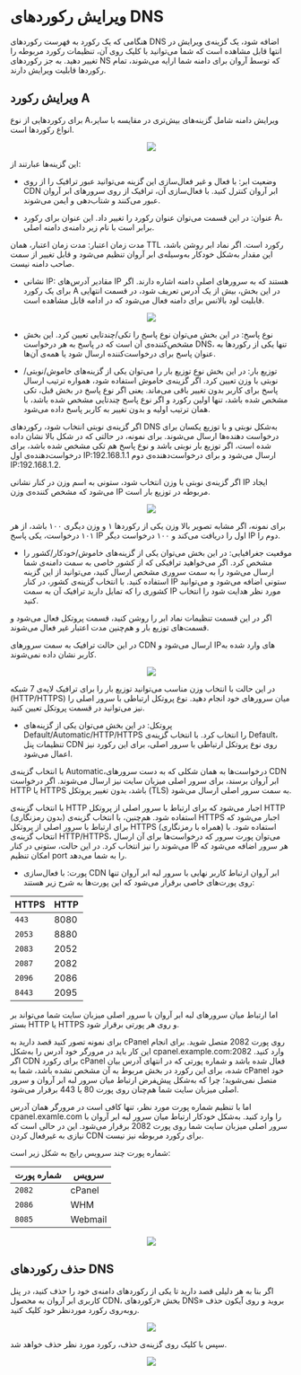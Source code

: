 # ویرایش رکوردهای DNS

هنگامی که یک رکورد به فهرست رکوردهای DNS اضافه شود، یک گزینه‌ی ویرایش در انتها قابل مشاهده است که شما می‌توانید با کلیک روی آن، تنظیمات رکورد مربوطه را تغییر دهید. به جز رکوردهای NS که توسط آروان برای دامنه شما ارایه می‌شوند، تمام رکوردها قابلیت ویرایش دارند.

## ویرایش رکورد A

برای رکوردهایی از نوع A،ویرایش دامنه شامل گزینه‌های بیش‌تری در مقایسه با سایر انواع رکورد‌ها است.

<p align="center"><img src="/doc/assets/img/dns_records_edit/edita.png"></p>

این گزینه‌ها عبارتند از:

- وضعیت ابر: با فعال و غیر فعال‌سازی این گزینه می‌توانید عبور ترافیک را از روی CDN ابر آروان کنترل کنید. با فعال‌سازی آن، ترافیک از روی سرورهای ابر آروان عبور می‌کنند و شتاب‌دهی و ایمن می‌شوند.

- عنوان: در این قسمت می‌توان عنوان رکورد را تغییر داد. این عنوان برای رکورد A، برابر است با نام زیر دامنه‌ی دامنه اصلی.

مدت‌ زمان اعتبار: مدت زمان اعتبار، همان TTL رکورد است. اگر نماد ابر روشن باشد، این مقدار به‌شکل خودکار به‌وسیله‌ی ابر آروان تنظیم می‌شود و قابل تغییر از سمت صاحب دامنه نیست.

- نشانی IP: مقادیر آدرس‌های IP هستند که به سرورهای اصلی دامنه اشاره دارند. اگر برای یک رکورد A در این بخش، بیش از یک آدرس تعریف شود، در قسمت انتهایی قابلیت لود بالانس برای دامنه فعال می‌شود که در ادامه قابل مشاهده است.

<p align="center"><img src="/doc/assets/img/dns_records_edit/edit2.png"></p>

- نوع پاسخ: در این بخش می‌توان نوع پاسخ را تکی/چندتایی تعیین کرد. این بخش مشخص‌کننده‌ی آن است که در پاسخ به هر درخواست DNS، تنها یکی از رکوردها به عنوان پاسخ برای درخواست‌کننده ارسال شود یا همه‌ی‌ آن‌ها.

- توزیع بار: در این بخش نوع توزیع بار را می‌توان یکی از گزینه‌های خاموش/نوبتی/نوبتی با وزن تعیین کرد. اگر گزینه‌ی خاموش استفاده شود، همواره ترتیب ارسال پاسخ برای کاربر بدون تغییر باقی می‌ماند. یعنی اگر نوع پاسخ در بخش قبل، تکی مشخص شده باشد، تنها اولین رکورد و اگر نوع پاسخ چندتایی مشخص شده باشد، با همان ترتیب اولیه و بدون تغییر به کاربر پاسخ داده می‌شود.

اگر گزینه‌ی نوبتی انتخاب شود، رکوردهای DNS به‌شکل نوبتی و با توزیع یکسان برای درخواست دهنده‌ها ارسال می‌شوند. برای نمونه، در حالتی که در شکل بالا نشان داده شده است، اگر توزیع بار نوبتی باشد و نوع پاسخ هم تکی مشخص شده باشد، برای درخواست‌دهنده‌ی اول IP:192.168.1.1 ارسال می‌شود و برای درخواست‌دهنده‌ی دوم IP:192.168.1.2.

اگر گزینه‌ی نوبتی با وزن انتخاب شود، ستونی به اسم وزن در کنار نشانی IP ایجاد می‌شود که مشخص ‌کننده‌ی وزن IP مربوطه در توزیع بار است.

<p align="center"><img src="/doc/assets/img/dns_records_edit/weight.png"></p>

برای نمونه، اگر مشابه تصویر بالا وزن یکی از رکوردها ۱ و وزن دیگری ۱۰۰ باشد، از هر ۱۰۱ درخواست، یکی پاسخ IP اول را دریافت می‌کند و ۱۰۰ درخواست دیگر IP دوم را.

- موقعیت جغرافیایی: در این بخش می‌توان یکی از گزینه‌های خاموش/خودکار/کشور را مشخص کرد. اگر می‌خواهید ترافیکی که از کشور خاصی به سمت دامنه‌ی شما ارسال می‌شود را به سمت سروری مشخص ارسال کنید، می‌توانید از این گزینه استفاده کنید. با انتخاب گزینه‌ی کشور، در کنار IP ستونی اضافه می‌شود و می‌توانید کشوری را که تمایل دارید ترافیک آن به سمت IP مورد نظر هدایت شود را انتخاب کنید.

اگر در این قسمت تنظیمات نماد ابر را روشن کنید، قسمت پروتکل فعال می‌شود و قسمت‌های توزیع بار و هم‌چنین مدت اعتبار غیر فعال می‌شوند.

در این حالت ترافیک به سمت سرورهای CDN ارسال می‌شود و IPهای وارد شده به کاربر نشان داده نمی‌شوند.



<p align="center"><img src="/doc/assets/img/dns_records_edit/cloud.png"></p>

در این حالت با انتخاب وزن مناسب می‌توانید توزیع بار را برای ترافیک لایه‌ی 7 شبکه (HTTP/HTTPS) میان سرورهای خود انجام دهید. نوع پروتکل ارتباطی با سرور اصلی را نیز می‌توانید در قسمت پروتکل تعیین کنید.

- پروتکل: در این بخش می‌توان یکی از گزینه‌های Default/Automatic/HTTP/HTTPS را انتخاب کرد. با انتخاب گزینه‌ی Default، تنظیمات پنل CDN روی نوع پروتکل ارتباطی با سرور اصلی، برای این رکورد نیز اعمال می‌شود.

با انتخاب گزینه‌ی Automatic،درخواست‌ها به همان شکلی که به دست سرورهای CDN ابر آروان برسند، برای سرور اصلی میزبان سایت نیز ارسال می‌شوند. اگر درخواست HTTP یا HTTPS باشد، بدون تغییر پروتکل (TLS) به سمت سرور اصلی ارسال می‌شود.

با انتخاب گزینه‌ی HTTP اجبار می‌شود که برای ارتباط با سرور اصلی از پروتکل HTTP (بدون رمزنگاری) استفاده شود. هم‌چنین، با انتخاب گزینه‌ی HTTPS اجبار می‌شود که برای ارتباط با سرور اصلی از پروتکل HTTPS (همراه با رمزنگاری) استفاده شود. با انتخاب گزینه‌ی HTTP/HTTPS، می‌توان پورت سرور که درخواست‌ها برای آن ارسال می‌شوند را نیز انتخاب کرد. در این حالت، ستونی در کنار IP هر سرور اضافه می‌شود که امکان تنظیم port را به شما می‌دهد.

- پورت:‌ با فعال‌سازی CDN ابر آروان ارتباط کاربر نهایی با سرور لبه‌ ابر آروان تنها روی پورت‌های خاصی برقرار می‌شود که این پورت‌ها به شرح زیر هستند:

| HTTPS     | HTTP      |
| --------- | --------- |
| `443`     | 8080      |
| `2053`    | 8880      |
| `2083`    | 2052      |
| `2087`    | 2082      |
| `2096`    | 2086      |
| `8443`    | 2095      |

اما ارتباط میان سرورهای لبه ابر آروان با سرور اصلی میزبان سایت شما می‌تواند بر بستر HTTP یا HTTPS و روی هر پورتی برقرار شود.

برای نمونه تصور کنید قصد دارید به cPanel روی پورت 2082 متصل شوید. برای انجام این کار باید در مرورگر خود آدرس را به‌شکل cpanel.example.com:2082 وارد کنید. اگر CDN برای رکورد cPanel فعال شده باشد و شماره پورتی که در انتهای آدرس بیان شده، برای این رکورد در بخش مربوط به آن مشخص نشده باشد، شما به cPanel خود متصل نمی‌شوید؛ چرا که به‌شکل پیش‌‍فرض ارتباط میان سرور لبه ابر آروان و سرور اصلی میزبان سایت شما هم‌چنان روی پورت 80 یا 443 برقرار می‌شود.

اما با تنظیم شماره پورت مورد نظر، تنها کافی است در مرورگر همان آدرس cpanel.examle.com را وارد کنید. به‌شکل خودکار ارتباط میان سرور لبه ابر آروان با سرور اصلی میزبان سایت شما روی پورت 2082 برقرار می‌شود. این در حالی است که نیازی به غیرفعال‌ کردن CDN برای رکورد مربوطه نیز نیست.

شماره پورت چند سرویس رایج به شکل زیر است:

| شماره پورت        | سرویس        |
| ------------- | ------------- |
| `2082`        | cPanel        |
| `2086`        | WHM           |
| `8085`        | Webmail       |

<p align="center"><img src="/doc/assets/img/dns_records_edit/protocol.png"></p>

## حذف رکوردهای DNS

اگر بنا به هر دلیلی قصد دارید تا یکی از رکوردهای دامنه‌ی خود را حذف کنید، در پنل کاربری ابر آروان به محصول CDN، بخش «رکوردهای DNS» بروید و روی آیکون حذف روبه‌روی رکورد موردنظر خود کلیک کنید.

<p align="center"><img src="/doc/assets/img/dns_records_edit/delete.png"></p>

سپس با کلیک روی گزینه‌ی حذف، رکورد مورد نظر حذف خواهد شد.

<p align="center"><img src="/doc/assets/img/dns_records_edit/deleteconfirm.png"></p>

